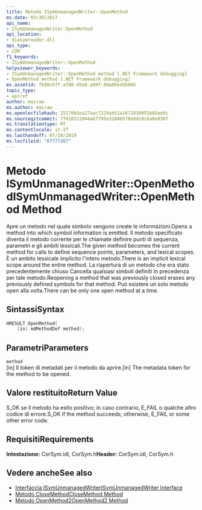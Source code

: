 ```yaml
---
title: Metodo ISymUnmanagedWriter::OpenMethod
ms.date: 03/30/2017
api_name:
- ISymUnmanagedWriter.OpenMethod
api_location:
- diasymreader.dll
api_type:
- COM
f1_keywords:
- ISymUnmanagedWriter::OpenMethod
helpviewer_keywords:
- ISymUnmanagedWriter::OpenMethod method [.NET Framework debugging]
- OpenMethod method [.NET Framework debugging]
ms.assetid: fb90cb7f-af88-45e8-a99f-80a0bbddb08b
topic_type:
- apiref
author: mairaw
ms.author: mairaw
ms.openlocfilehash: 25178b5ea27aac7229ab51a167283d955b89addc
ms.sourcegitcommit: 7f616512044ab7795e32806578e8dc0c6a0e038f
ms.translationtype: MT
ms.contentlocale: it-IT
ms.lasthandoff: 07/10/2019
ms.locfileid: "67777267"
---
```

# <a name="isymunmanagedwriteropenmethod-method"></a><span data-ttu-id="d0730-102">Metodo ISymUnmanagedWriter::OpenMethod</span><span class="sxs-lookup"><span data-stu-id="d0730-102">ISymUnmanagedWriter::OpenMethod Method</span></span>
<span data-ttu-id="d0730-103">Apre un metodo nel quale simbolo vengono create le informazioni.</span><span class="sxs-lookup"><span data-stu-id="d0730-103">Opens a method into which symbol information is emitted.</span></span> <span data-ttu-id="d0730-104">Il metodo specificato diventa il metodo corrente per le chiamate definire punti di sequenza, parametri e gli ambiti lessicali.</span><span class="sxs-lookup"><span data-stu-id="d0730-104">The given method becomes the current method for calls to define sequence points, parameters, and lexical scopes.</span></span> <span data-ttu-id="d0730-105">È un ambito lessicale implicito l'intero metodo.</span><span class="sxs-lookup"><span data-stu-id="d0730-105">There is an implicit lexical scope around the entire method.</span></span> <span data-ttu-id="d0730-106">La riapertura di un metodo che era stato precedentemente chiuso Cancella qualsiasi simboli definiti in precedenza per tale metodo.</span><span class="sxs-lookup"><span data-stu-id="d0730-106">Reopening a method that was previously closed erases any previously defined symbols for that method.</span></span> <span data-ttu-id="d0730-107">Può esistere un solo metodo open alla volta.</span><span class="sxs-lookup"><span data-stu-id="d0730-107">There can be only one open method at a time.</span></span>  
  
## <a name="syntax"></a><span data-ttu-id="d0730-108">Sintassi</span><span class="sxs-lookup"><span data-stu-id="d0730-108">Syntax</span></span>  
  
```cpp  
HRESULT OpenMethod(  
    [in] mdMethodDef method);  
```  
  
## <a name="parameters"></a><span data-ttu-id="d0730-109">Parametri</span><span class="sxs-lookup"><span data-stu-id="d0730-109">Parameters</span></span>  
 `method`  
 <span data-ttu-id="d0730-110">[in] Il token di metadati per il metodo da aprire.</span><span class="sxs-lookup"><span data-stu-id="d0730-110">[in] The metadata token for the method to be opened.</span></span>  
  
## <a name="return-value"></a><span data-ttu-id="d0730-111">Valore restituito</span><span class="sxs-lookup"><span data-stu-id="d0730-111">Return Value</span></span>  
 <span data-ttu-id="d0730-112">S_OK se il metodo ha esito positivo; in caso contrario, E_FAIL o qualche altro codice di errore.</span><span class="sxs-lookup"><span data-stu-id="d0730-112">S_OK if the method succeeds; otherwise, E_FAIL or some other error code.</span></span>  
  
## <a name="requirements"></a><span data-ttu-id="d0730-113">Requisiti</span><span class="sxs-lookup"><span data-stu-id="d0730-113">Requirements</span></span>  
 <span data-ttu-id="d0730-114">**Intestazione:** CorSym.idl, CorSym.h</span><span class="sxs-lookup"><span data-stu-id="d0730-114">**Header:** CorSym.idl, CorSym.h</span></span>  
  
## <a name="see-also"></a><span data-ttu-id="d0730-115">Vedere anche</span><span class="sxs-lookup"><span data-stu-id="d0730-115">See also</span></span>

- [<span data-ttu-id="d0730-116">Interfaccia ISymUnmanagedWriter</span><span class="sxs-lookup"><span data-stu-id="d0730-116">ISymUnmanagedWriter Interface</span></span>](../../../../docs/framework/unmanaged-api/diagnostics/isymunmanagedwriter-interface.md)
- [<span data-ttu-id="d0730-117">Metodo CloseMethod</span><span class="sxs-lookup"><span data-stu-id="d0730-117">CloseMethod Method</span></span>](../../../../docs/framework/unmanaged-api/diagnostics/isymunmanagedwriter-closemethod-method.md)
- [<span data-ttu-id="d0730-118">Metodo OpenMethod2</span><span class="sxs-lookup"><span data-stu-id="d0730-118">OpenMethod2 Method</span></span>](../../../../docs/framework/unmanaged-api/diagnostics/isymunmanagedwriter3-openmethod2-method.md)
